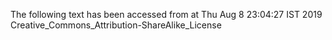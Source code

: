 The following text has been accessed from at Thu Aug 8 23:04:27 IST 2019
Creative_Commons_Attribution-ShareAlike_License
